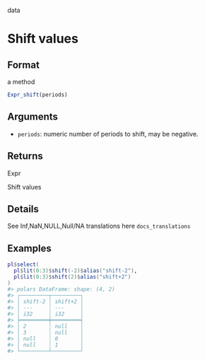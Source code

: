 data

# Shift values

## Format

a method

```r
Expr_shift(periods)
```

## Arguments

- `periods`: numeric number of periods to shift, may be negative.

## Returns

Expr

Shift values

## Details

See Inf,NaN,NULL,Null/NA translations here `docs_translations`

## Examples

<pre class='r-example'><code><span class='r-in'><span><span class='va'>pl</span><span class='op'>$</span><span class='fu'>select</span><span class='op'>(</span></span></span>
<span class='r-in'><span>  <span class='va'>pl</span><span class='op'>$</span><span class='fu'>lit</span><span class='op'>(</span><span class='fl'>0</span><span class='op'>:</span><span class='fl'>3</span><span class='op'>)</span><span class='op'>$</span><span class='fu'>shift</span><span class='op'>(</span><span class='op'>-</span><span class='fl'>2</span><span class='op'>)</span><span class='op'>$</span><span class='fu'>alias</span><span class='op'>(</span><span class='st'>"shift-2"</span><span class='op'>)</span>,</span></span>
<span class='r-in'><span>  <span class='va'>pl</span><span class='op'>$</span><span class='fu'>lit</span><span class='op'>(</span><span class='fl'>0</span><span class='op'>:</span><span class='fl'>3</span><span class='op'>)</span><span class='op'>$</span><span class='fu'>shift</span><span class='op'>(</span><span class='fl'>2</span><span class='op'>)</span><span class='op'>$</span><span class='fu'>alias</span><span class='op'>(</span><span class='st'>"shift+2"</span><span class='op'>)</span></span></span>
<span class='r-in'><span><span class='op'>)</span></span></span>
<span class='r-out co'><span class='r-pr'>#&gt;</span> polars DataFrame: shape: (4, 2)</span>
<span class='r-out co'><span class='r-pr'>#&gt;</span> ┌─────────┬─────────┐</span>
<span class='r-out co'><span class='r-pr'>#&gt;</span> │ shift-2 ┆ shift+2 │</span>
<span class='r-out co'><span class='r-pr'>#&gt;</span> │ ---     ┆ ---     │</span>
<span class='r-out co'><span class='r-pr'>#&gt;</span> │ i32     ┆ i32     │</span>
<span class='r-out co'><span class='r-pr'>#&gt;</span> ╞═════════╪═════════╡</span>
<span class='r-out co'><span class='r-pr'>#&gt;</span> │ 2       ┆ null    │</span>
<span class='r-out co'><span class='r-pr'>#&gt;</span> │ 3       ┆ null    │</span>
<span class='r-out co'><span class='r-pr'>#&gt;</span> │ null    ┆ 0       │</span>
<span class='r-out co'><span class='r-pr'>#&gt;</span> │ null    ┆ 1       │</span>
<span class='r-out co'><span class='r-pr'>#&gt;</span> └─────────┴─────────┘</span>
 </code></pre>
